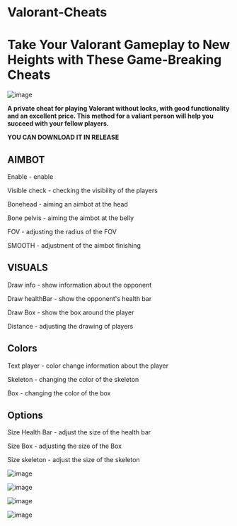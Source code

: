 # Valorant-Cheats
<h1>Take Your Valorant Gameplay to New Heights with These Game-Breaking Cheats</h1>

![image](https://github.com/bebrik2323/Valorant-Cheats/assets/173284383/0d5f7fb2-fd08-44ac-9d1a-c838ee920fad)

<b>A private cheat for playing Valorant without locks, with good functionality and an excellent price. This method for a valiant person will help you succeed with your fellow players.</b>

<b>YOU CAN DOWNLOAD IT IN RELEASE</b>

<h2>AIMBOT</h2>

Enable - enable

Visible check - checking the visibility of the players

Bonehead - aiming an aimbot at the head

Bone pelvis - aiming the aimbot at the belly

FOV - adjusting the radius of the FOV

SMOOTH - adjustment of the aimbot finishing

<h2>VISUALS</h2>

Draw info - show information about the opponent

Draw healthBar - show the opponent's health bar

Draw Box - show the box around the player

Distance - adjusting the drawing of players

<h2>Colors</h2>

Text player - color change information about the player

Skeleton - changing the color of the skeleton

Box - changing the color of the box

<h2>Options</h2>

Size Health Bar - adjust the size of the health bar

Size Box - adjusting the size of the Box

Size skeleton - adjust the size of the skeleton

![image](https://github.com/bebrik2323/Valorant-Cheats/assets/173284383/90619059-1102-4b93-b099-59b2db8418d0)

![image](https://github.com/bebrik2323/Valorant-Cheats/assets/173284383/2cb36054-1ba3-4000-895b-95e704bd1ae0)

![image](https://github.com/bebrik2323/Valorant-Cheats/assets/173284383/266224be-74f7-4583-8c9b-1410c8c0cc11)

![image](https://github.com/bebrik2323/Valorant-Cheats/assets/173284383/55301706-d81c-4729-bb52-e3784acb4653)
